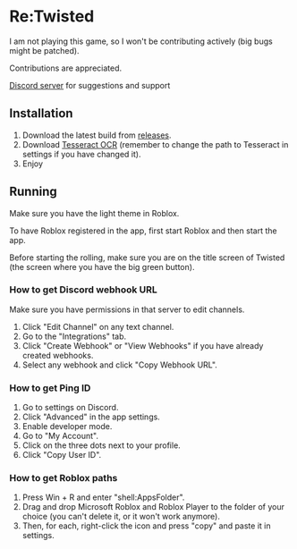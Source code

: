 # Re:Twisted

I am not playing this game, so I won't be contributing actively (big bugs might be patched).

Contributions are appreciated.

[Discord server](https://discord.gg/6TAvTyHCnZ) for suggestions and support

## Installation

1. Download the latest build from [releases](https://github.com/Okmada/ReTwisted/releases).
2. Download [Tesseract OCR](https://github.com/UB-Mannheim/tesseract/wiki) (remember to change the path to Tesseract in settings if you have changed it).
3. Enjoy

## Running

Make sure you have the light theme in Roblox.

To have Roblox registered in the app, first start Roblox and then start the app.

Before starting the rolling, make sure you are on the title screen of Twisted (the screen where you have the big green button).

### How to get Discord webhook URL

Make sure you have permissions in that server to edit channels.

1. Click "Edit Channel" on any text channel.
2. Go to the "Integrations" tab.
3. Click "Create Webhook" or "View Webhooks" if you have already created webhooks.
4. Select any webhook and click "Copy Webhook URL".

### How to get Ping ID

1. Go to settings on Discord.
2. Click "Advanced" in the app settings.
3. Enable developer mode.
4. Go to "My Account".
5. Click on the three dots next to your profile.
6. Click "Copy User ID".


### How to get Roblox paths

1. Press Win + R and enter "shell:AppsFolder".
2. Drag and drop Microsoft Roblox and Roblox Player to the folder of your choice (you can't delete it, or it won't work anymore).
3. Then, for each, right-click the icon and press "copy" and paste it in settings.
